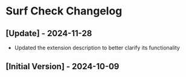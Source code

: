 # Surf Check Changelog

## [Update] - 2024-11-28

- Updated the extension description to better clarify its functionality

## [Initial Version] - 2024-10-09